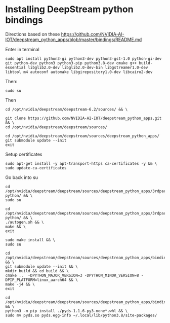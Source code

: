 # Installing DeepStream python bindings
Directions based on these https://github.com/NVIDIA-AI-IOT/deepstream_python_apps/blob/master/bindings/README.md


Enter in terminal
```
sudo apt install python3-gi python3-dev python3-gst-1.0 python-gi-dev git python-dev python3 python3-pip python3.8-dev cmake g++ build-essential libglib2.0-dev libglib2.0-dev-bin libgstreamer1.0-dev libtool m4 autoconf automake libgirepository1.0-dev libcairo2-dev
```

Then:
```
sudo su
```
Then 
```
cd /opt/nvidia/deepstream/deepstream-6.2/sources/ && \

git clone https://github.com/NVIDIA-AI-IOT/deepstream_python_apps.git && \
cd /opt/nvidia/deepstream/deepstream/sources/
```

```
cd /opt/nvidia/deepstream/deepstream/sources/deepstream_python_apps/
git submodule update --init
exit
```

Setup certificates
```
sudo apt-get install -y apt-transport-https ca-certificates -y && \
sudo update-ca-certificates
```

Go back into su
```
cd /opt/nvidia/deepstream/deepstream/sources/deepstream_python_apps/3rdparty/gst-python/ && \
sudo su
```


```
cd /opt/nvidia/deepstream/deepstream/sources/deepstream_python_apps/3rdparty/gst-python/ && \
./autogen.sh && \
make && \
exit
```

```
sudo make install && \
sudo su
```



```
cd /opt/nvidia/deepstream/deepstream/sources/deepstream_python_apps/bindings/ && \
git submodule update --init && \
mkdir build && cd build && \
cmake ..  -DPYTHON_MAJOR_VERSION=3 -DPYTHON_MINOR_VERSION=8 -DPIP_PLATFORM=linux_aarch64 && \
make -j4 && \
exit
```
```
cd /opt/nvidia/deepstream/deepstream/sources/deepstream_python_apps/bindings/build/ && \
python3 -m pip install ./pyds-1.1.6-py3-none*.whl && \
sudo mv pyds.so pyds.egg-info ~/.local/lib/python3.8/site-packages/
```

